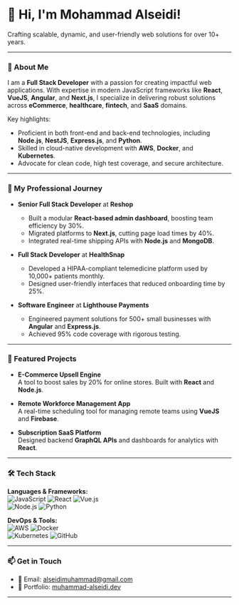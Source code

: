 <div align="Rigth">

  <h1>👋 Hi, I'm Mohammad Alseidi!</h1>
  <p>Crafting scalable, dynamic, and user-friendly web solutions for over 10+ years.</p>
</div>

---

### 🚀 About Me
I am a **Full Stack Developer** with a passion for creating impactful web applications. With expertise in modern JavaScript frameworks like **React**, **VueJS**, **Angular**, and **Next.js**, I specialize in delivering robust solutions across **eCommerce**, **healthcare**, **fintech**, and **SaaS** domains.

Key highlights:
- Proficient in both front-end and back-end technologies, including **Node.js**, **NestJS**, **Express.js**, and **Python**.
- Skilled in cloud-native development with **AWS**, **Docker**, and **Kubernetes**.
- Advocate for clean code, high test coverage, and secure architecture.

---

### 💼 My Professional Journey
- **Senior Full Stack Developer** at **Reshop**  
  - Built a modular **React-based admin dashboard**, boosting team efficiency by 30%.
  - Migrated platforms to **Next.js**, cutting page load times by 40%.
  - Integrated real-time shipping APIs with **Node.js** and **MongoDB**.

- **Full Stack Developer** at **HealthSnap**  
  - Developed a HIPAA-compliant telemedicine platform used by 10,000+ patients monthly.
  - Designed user-friendly interfaces that reduced onboarding time by 25%.

- **Software Engineer** at **Lighthouse Payments**  
  - Engineered payment solutions for 500+ small businesses with **Angular** and **Express.js**.
  - Achieved 95% code coverage with rigorous testing.

---

### 🌟 Featured Projects
- **E-Commerce Upsell Engine**  
  A tool to boost sales by 20% for online stores. Built with **React** and **Node.js**.

- **Remote Workforce Management App**  
  A real-time scheduling tool for managing remote teams using **VueJS** and **Firebase**.

- **Subscription SaaS Platform**  
  Designed backend **GraphQL APIs** and dashboards for analytics with **React**.

---

### 🛠️ Tech Stack
**Languages & Frameworks:**  
![JavaScript](https://img.shields.io/badge/JavaScript-F7DF1E?style=for-the-badge&logo=javascript&logoColor=black) ![React](https://img.shields.io/badge/React-61DAFB?style=for-the-badge&logo=react&logoColor=black) ![Vue.js](https://img.shields.io/badge/Vue.js-4FC08D?style=for-the-badge&logo=vue.js&logoColor=white)  
![Node.js](https://img.shields.io/badge/Node.js-339933?style=for-the-badge&logo=nodedotjs&logoColor=white) ![Python](https://img.shields.io/badge/Python-3776AB?style=for-the-badge&logo=python&logoColor=white)

**DevOps & Tools:**  
![AWS](https://img.shields.io/badge/AWS-FF9900?style=for-the-badge&logo=amazonaws&logoColor=white) ![Docker](https://img.shields.io/badge/Docker-2496ED?style=for-the-badge&logo=docker&logoColor=white)  
![Kubernetes](https://img.shields.io/badge/Kubernetes-326CE5?style=for-the-badge&logo=kubernetes&logoColor=white) ![GitHub](https://img.shields.io/badge/GitHub-181717?style=for-the-badge&logo=github&logoColor=white)

---

### 📫 Get in Touch
- 📧 Email: [alseidimuhammad@gmail.com](mailto:alseidimuhammad@gmail.com)
- 🚀 Portfolio: [muhammad-alseidi.dev](#)

---


